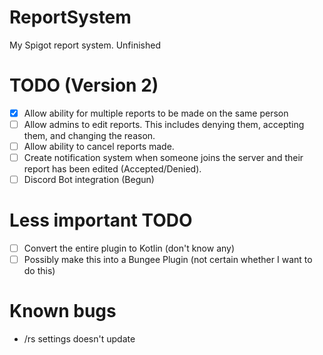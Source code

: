 # ReportSystem
My Spigot report system. Unfinished


# TODO (Version 2)
- [x] Allow ability for multiple reports to be made on the same person
- [ ] Allow admins to edit reports. This includes denying them, accepting them, and changing the reason.
- [ ] Allow ability to cancel reports made.
- [ ] Create notification system when someone joins the server and their report has been edited (Accepted/Denied).
- [ ] Discord Bot integration (Begun)

# Less important TODO
- [ ] Convert the entire plugin to Kotlin (don't know any)
- [ ] Possibly make this into a Bungee Plugin (not certain whether I want to do this)

# Known bugs
- /rs settings doesn't update

